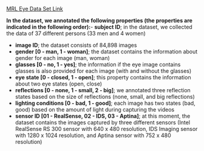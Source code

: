  [MRL Eye Data Set Link](http://mrl.cs.vsb.cz/eyedataset#:~:text=Therefore,%20we%20introduce%20the%20MRL%20Eye%20Dataset,%20the,suitable%20for%20testing%20several%20features%20or%20trainable%20classifiers.)

**In the dataset, we annotated the following properties (the properties are indicated in the following order):**-   **subject ID**; in the dataset, we collected the data of 37 different persons (33 men and 4 women)
-   **image ID**; the dataset consists of 84,898 images
-   **gender [0 - man, 1 - woman]**; the dataset contains the information about gender for each image (man, woman)
-   **glasses [0 - no, 1 - yes]**; the information if the eye image contains glasses is also provided for each image (with and without the glasses)
-   **eye state [0 - closed, 1 - open]**; this property contains the information about two eye states (open, close)
-   **reflections [0 - none, 1 - small, 2 - big]**; we annotated three reflection states based on the size of reflections (none, small, and big reflections)
-   **lighting conditions [0 - bad, 1 - good]**; each image has two states (bad, good) based on the amount of light during capturing the videos
-   **sensor ID [01 - RealSense, 02 - IDS, 03 - Aptina]**; at this moment, the dataset contains the images captured by three different sensors (Intel RealSense RS 300 sensor with 640 x 480 resolution, IDS Imaging sensor with 1280 x 1024 resolution, and Aptina sensor with 752 x 480 resolution)
